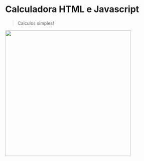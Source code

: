 # Calculadora HTML e Javascript
> Calculos simples!
<img src='https://user-images.githubusercontent.com/81790173/182296892-18193ac3-3778-45df-872b-39f15e3c7f1d.png' width='400' height='auto'/>
